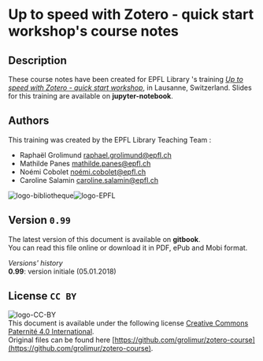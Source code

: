 # Up to speed with Zotero - quick start workshop's course notes 

## Description
These course notes have been created for EPFL Library 's training [*Up to speed with Zotero - quick start workshop*](https://library.epfl.ch/doctor-zotero/en), in Lausanne, Switzerland. Slides for this training are available on **jupyter-notebook**. 

## Authors
This training was created by the EPFL Library Teaching Team : 
+ Raphaël Grolimund [raphael.grolimund@epfl.ch](mailto:raphael.grolimund@epfl.ch)
+ Mathilde Panes [mathilde.panes@epfl.ch](mailto:mathilde.panes@epfl.ch)
+ Noémi Cobolet [noémi.cobolet@epfl.ch](mailto:noémi.cobolet@epfl.ch)
+ Caroline Salamin [caroline.salamin@epfl.ch](mailto:caroline.salamin@epfl.ch)
   
![logo-bibliotheque](img/logo-bibliotheque.png)![logo-EPFL](img/logo-EPFL.jpg)   

## Version `0.99`
The latest version of this document is available on **gitbook**.   
You can read this file online or download it in PDF, ePub and Mobi format.

*Versions' history*   
**0.99**: version initiale (05.01.2018)   


## License `CC BY`
![logo-CC-BY](img/by.svg)   
This document is available under the following license  [Creative Commons Paternité 4.0 International](http://creativecommons.org/licenses/by/4.0/deed.fr).   
Original files can be found here [https://github.com/grolimur/zotero-course](https://github.com/grolimur/zotero-course).   



